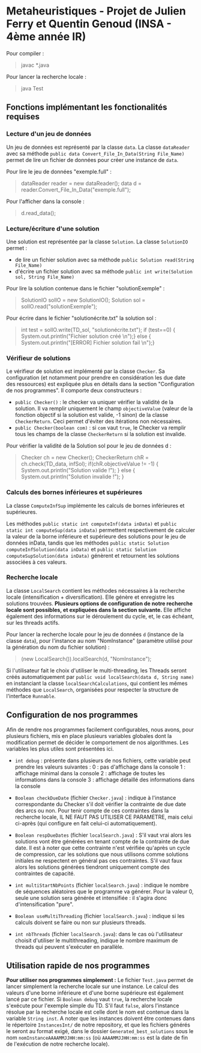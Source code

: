 # Metaheuristiques - Projet de Julien Ferry et Quentin Genoud (INSA - 4ème année IR)

Pour compiler : 
>javac *.java

Pour lancer la recherche locale : 
>java Test

## Fonctions implémentant les fonctionalités requises

### Lecture d'un jeu de données
Un jeu de données est représenté par la classe `data`.
La classe `dataReader` avec sa méthode `public data Convert_File_In_Data(String File_Name)` permet de lire un fichier de données pour créer une instance de `data`.

Pour lire le jeu de données "exemple.full" :
> dataReader reader = new dataReader();
> data d = reader.Convert_File_In_Data("exemple.full");

Pour l'afficher dans la console :
> d.read_data();

### Lecture/écriture d'une solution
Une solution est représentée par la classe `Solution`.
La classe `SolutionIO` permet :
- de lire un fichier solution avec sa méthode `public Solution read(String File_Name)`
- d'écrire un fichier solution avec sa méthode `public int write(Solution sol, String File_Name)`

Pour lire la solution contenue dans le fichier "solutionExemple" :
> SolutionIO solIO = new SolutionIO();
> Solution sol = solIO.read("solutionExemple");

Pour écrire dans le fichier "solutionécrite.txt" la solution sol :
>int test = solIO.write(TD_sol, "solutionécrite.txt");
        if (test==0) { System.out.println("Fichier solution créé \n");}
        else { System.out.println("[ERROR] Fichier solution fail \n");}

### Vérifieur de solutions
Le vérifieur de solution est implémenté par la classe `Checker`. Sa configuration (et notamment pour prendre en considération les due date des ressources) est expliquée plus en détails dans la section "Configuration de nos programmes".
Il comporte deux constructeurs : 
- `public Checker()` : le checker va uniquer vérifier la validité de la solution. Il va remplir uniquement le champ `objectiveValue` (valeur de la fonction objectif si la solution est valide, -1 sinon) de la classe `CheckerReturn`. Ceci permet d'éviter des itérations non nécessaires.
-  `public Checker(boolean com)` : si `com` vaut `true`, le Checker va remplir tous les champs de la classe `CheckerReturn` si la solution est invalide.

Pour vérifier la validité de la Solution sol pour le jeu de données d :
> Checker ch = new Checker();
> CheckerReturn chR = ch.check(TD_data, infSol);
> if(chR.objectiveValue != -1) { System.out.println("Solution valide !"); }
> else { System.out.println("Solution invalide !"); }

### Calculs des bornes inférieures et supérieures
La classe `ComputeInfSup` implémente les calculs de bornes inférieures et supérieures.

Les méthodes `public static int computeInf(data inData)` et `public static int computeSup(data inData)` permettent respectivement de calculer la valeur de la borne inférieure et supérieure des solutions pour le jeu de données inData, tandis que les méthodes `public static Solution computeInfSolution(data inData)` et `public static Solution computeSupSolution(data inData)` génèrent et retournent les solutions associées à ces valeurs.

### Recherche locale
La classe `LocalSearch` contient les méthodes nécessaires à la recherche locale (intensification + diversification). Elle génère et enregistre les solutions trouvées. **Plusieurs options de configuration de notre recherche locale sont possibles, et expliquées dans la section suivante.** Elle affiche également des informations sur le déroulement du cycle, et, le cas échéant, sur les threads actifs.

Pour lancer la recherche locale pour le jeu de données `d` (instance de la classe `data`), pour l'instance au nom "NomInstance" (paramètre utilisé pour la génération du nom du fichier solution) :
> (new LocalSearch()).localSearch(d, "NomInstance");

Si l'utilisateur fait le choix d'utiliser le multi-threading, les Threads seront créés automatiquement par `public void localSearch(data d, String name)` en instanciant la classe `localSearchCalculations`, qui contient les mêmes méthodes que `LocalSearch`, organisées pour respecter la structure de l'interface `Runnable`.

## Configuration de nos programmes
Afin de rendre nos programmes facilement configurables, nous avons, pour plusieurs fichiers, mis en place plusieurs variables globales dont la modification permet de décider le comportement de nos algorithmes. Les variables les plus utiles sont présentées ici.

* `int debug` : présente dans plusieurs de nos fichiers, cette variable peut prendre les valeurs suivantes :
0 : pas d'affichage dans la console
1 : affichage minimal dans la console
2 : affichage de toutes les informations dans la console
3 : affichage détaillé des informations dans la console

* `Boolean checkDueDate` (fichier `Checker.java`) : indique à l'instance correspondante du Checker s'il doit vérifier la contrainte de due date des arcs ou non. Pour tenir compte de ces contraintes dans la recherche locale, IL NE FAUT PAS UTILISER CE PARAMETRE, mais celui ci-après (qui configure en fait celui-ci automatiquement).

* `Boolean respDueDates` (fichier `localSearch.java`) : S'il vaut vrai alors les solutions vont être générées en tenant compte de la contrainte de due date. Il est à noter que cette contrainte n'est vérifiée qu'après un cycle de compression, car les solutions que nous utilisons comme solutions initiales ne respectent en général pas ces contraintes. S'il vaut faux alors les solutions générées tiendront uniquement compte des contraintes de capacité.

* `int multiStartNbPoints` (fichier `localSearch.java`) : indique le nombre de séquences aléatoires que le programme va générer. Pour la valeur 0, seule une solution sera générée et intensifiée : il s'agira donc d'intensification "pure".

* `Boolean useMultiThreading` (fichier `localSearch.java`) : indique si les calculs doivent se faire ou non sur plusieurs threads.

* `int nbThreads` (fichier `localSearch.java`): dans le cas où l'utilisateur choisit d'utiliser le multithreading, indique le nombre maximum de threads qui peuvent s'exécuter en parallèle.

## Utilisation rapide de nos programmes
**Pour utiliser nos programmes simplement :**
Le fichier `Test.java` permet de lancer simplement la recherche locale sur une instance. Le calcul des valeurs d'une borne inférieure et d'une borne supérieure est également lancé par ce fichier.  Si `Boolean debug` vaut `true`, la recherche locale s'exécute pour l'exemple simple du TD. S'il faut `false`, alors l'instance résolue par la recherche locale est celle dont le nom est contenue dans la variable `String inst`. A noter que les instances doivent être contenues dans le répertoire `InstancesInt/` de notre repository, et que les fichiers générés le seront au format exigé, dans le dossier `Generated_best_solutions` sous le nom `nomInstanceAAAAMMJJHH:mm:ss` (où `AAAAMMJJHH:mm:ss` est la date de fin de l'exécution de notre recherche locale).

